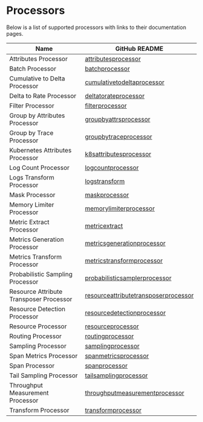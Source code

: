 # Processors

Below is a list of supported processors with links to their documentation pages.

| Name                                    | GitHub README |
| --------------------------------------- | ------------- |
| Attributes Processor                    | [attributesprocessor](https://github.com/open-telemetry/opentelemetry-collector-contrib/blob/v0.67.0/processor/attributesprocessor/README.md) |
| Batch Processor                         | [batchprocessor](https://github.com/open-telemetry/opentelemetry-collector/blob/v0.67.0/processor/batchprocessor/README.md) |
| Cumulative to Delta Processor           | [cumulativetodeltaprocessor](https://github.com/open-telemetry/opentelemetry-collector-contrib/blob/v0.67.0/processor/cumulativetodeltaprocessor/README.md) |
| Delta to Rate Processor                 | [deltatorateprocessor](https://github.com/open-telemetry/opentelemetry-collector-contrib/blob/v0.67.0/processor/deltatorateprocessor/README.md) |
| Filter Processor                        | [filterprocessor](https://github.com/open-telemetry/opentelemetry-collector-contrib/blob/v0.67.0/processor/filterprocessor/README.md) |
| Group by Attributes Processor           | [groupbyattrsprocessor](https://github.com/open-telemetry/opentelemetry-collector-contrib/blob/v0.67.0/processor/groupbyattrsprocessor/README.md) |
| Group by Trace Processor                | [groupbytraceprocessor](https://github.com/open-telemetry/opentelemetry-collector-contrib/blob/v0.67.0/processor/groupbytraceprocessor/README.md) |
| Kubernetes Attributes Processor         | [k8sattributesprocessor](https://github.com/open-telemetry/opentelemetry-collector-contrib/blob/v0.67.0/processor/k8sattributesprocessor/README.md) |
| Log Count Processor                          | [logcountprocessor](../processor/logcountprocessor/README.md) |
| Logs Transform Processor                | [logstransform](https://github.com/open-telemetry/opentelemetry-collector-contrib/blob/v0.67.0/processor/logstransformprocessor/README.md) |
| Mask Processor                          | [maskprocessor](../processor/maskprocessor/README.md) |
| Memory Limiter Processor                | [memorylimiterprocessor](https://github.com/open-telemetry/opentelemetry-collector/blob/v0.67.0/processor/memorylimiterprocessor/README.md) |
| Metric Extract Processor                | [metricextract](../processor/metricextractprocessor/README.md) |
| Metrics Generation Processor            | [metricsgenerationprocessor](https://github.com/open-telemetry/opentelemetry-collector-contrib/blob/v0.67.0/processor/metricsgenerationprocessor/README.md) |
| Metrics Transform Processor             | [metricstransformprocessor](https://github.com/open-telemetry/opentelemetry-collector-contrib/blob/v0.67.0/processor/metricstransformprocessor/README.md) |
| Probabilistic Sampling Processor        | [probabilisticsamplerprocessor](https://github.com/open-telemetry/opentelemetry-collector-contrib/blob/v0.67.0/processor/probabilisticsamplerprocessor/README.md) |
| Resource Attribute Transposer Processor | [resourceattributetransposerprocessor](../processor/resourceattributetransposerprocessor/README.md) |
| Resource Detection Processor            | [resourcedetectionprocessor](https://github.com/open-telemetry/opentelemetry-collector-contrib/blob/v0.67.0/processor/resourcedetectionprocessor/README.md) |
| Resource Processor                      | [resourceprocessor](https://github.com/open-telemetry/opentelemetry-collector-contrib/blob/v0.67.0/processor/resourceprocessor/README.md) |
| Routing Processor                       | [routingprocessor](https://github.com/open-telemetry/opentelemetry-collector-contrib/blob/v0.67.0/processor/routingprocessor/README.md) |
| Sampling Processor                      | [samplingprocessor](../processor/samplingprocessor/README.md) |
| Span Metrics Processor                  | [spanmetricsprocessor](https://github.com/open-telemetry/opentelemetry-collector-contrib/blob/v0.67.0/processor/spanmetricsprocessor/README.md) |
| Span Processor                          | [spanprocessor](https://github.com/open-telemetry/opentelemetry-collector-contrib/blob/v0.67.0/processor/spanprocessor/README.md) |
| Tail Sampling Processor                 | [tailsamplingprocessor](https://github.com/open-telemetry/opentelemetry-collector-contrib/blob/v0.67.0/processor/tailsamplingprocessor/README.md) |
| Throughput Measurement Processor        | [throughputmeasurementprocessor](../processor/throughputmeasurementprocessor/README.md) |
| Transform Processor                     | [transformprocessor](https://github.com/open-telemetry/opentelemetry-collector-contrib/blob/v0.67.0/processor/transformprocessor/README.md) |
